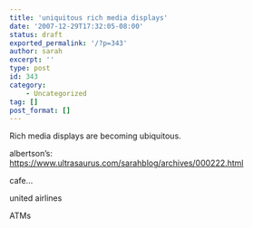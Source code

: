 ```yaml
---
title: 'uniquitous rich media displays'
date: '2007-12-29T17:32:05-08:00'
status: draft
exported_permalink: '/?p=343'
author: sarah
excerpt: ''
type: post
id: 343
category:
    - Uncategorized
tag: []
post_format: []
---
```

Rich media displays are becoming ubiquitous.

albertson’s:  
https://www.ultrasaurus.com/sarahblog/archives/000222.html

cafe…

united airlines

ATMs